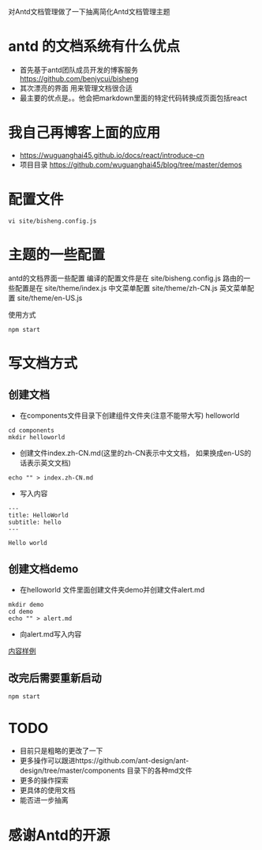 对Antd文档管理做了一下抽离简化Antd文档管理主题

# antd 的文档系统有什么优点
- 首先基于antd团队成员开发的博客服务 https://github.com/benjycui/bisheng
- 其次漂亮的界面 用来管理文档很合适
- 最主要的优点是。。他会把markdown里面的特定代码转换成页面包括react

# 我自己再博客上面的应用

- https://wuguanghai45.github.io/docs/react/introduce-cn
- 项目目录 https://github.com/wuguanghai45/blog/tree/master/demos

# 配置文件
```
vi site/bisheng.config.js
```

# 主题的一些配置

antd的文档界面一些配置
编译的配置文件是在 site/bisheng.config.js
路由的一些配置是在 site/theme/index.js
中文菜单配置 site/theme/zh-CN.js
英文菜单配置 site/theme/en-US.js

使用方式
```
npm start
```


# 写文档方式

## 创建文档
- 在components文件目录下创建组件文件夹(注意不能带大写) helloworld

```
cd components
mkdir helloworld
```

- 创建文件index.zh-CN.md(这里的zh-CN表示中文文档， 如果换成en-US的话表示英文文档)

```
echo "" > index.zh-CN.md
```

- 写入内容
```
---
title: HelloWorld
subtitle: hello
---

Hello world
```
## 创建文档demo

- 在helloworld 文件里面创建文件夹demo并创建文件alert.md

```
mkdir demo
cd demo
echo "" > alert.md
```

- 向alert.md写入内容

[内容样例](https://raw.githubusercontent.com/wuguanghai45/antdBishengTheme/master/alertHelloWorld.md)


## 改完后需要重新启动

```
npm start
```

# TODO
- 目前只是粗略的更改了一下
- 更多操作可以跟进https://github.com/ant-design/ant-design/tree/master/components 目录下的各种md文件
- 更多的操作探索
- 更具体的使用文档
- 能否进一步抽离


# 感谢Antd的开源
